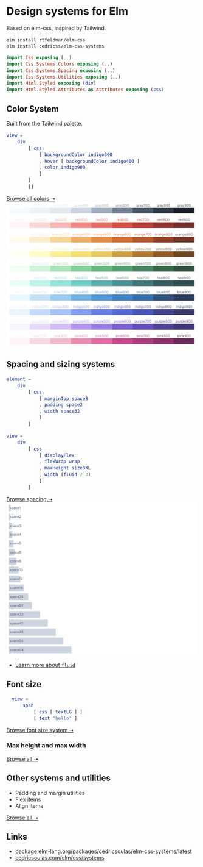 # Design systems for Elm

Based on elm-css, inspired by Tailwind.

```
elm install rtfeldman/elm-css
elm install cedricss/elm-css-systems
```

```elm
import Css exposing (..)
import Css.Systems.Colors exposing (..)
import Css.Systems.Spacing exposing (..)
import Css.Systems.Utilities exposing (..)
import Html.Styled exposing (div)
import Html.Styled.Attributes as Attributes exposing (css)
```

## Color System

Built from the Tailwind palette.

```elm
view =
    div
        [ css
            [ backgroundColor indigo300
            , hover [ backgroundColor indigo400 ]
            , color indigo900
            ]
        ]
        []
```

[Browse all colors ➝](https://cedricsoulas.com/elm/css/systems#colors)
![Color system](https://github.com/cedricss/elm-css-systems/raw/master/img/colors.png)

## Spacing and sizing systems

```elm
element =
    div
        [ css
            [ marginTop space8
            , padding space2
            , width space32
            ]
        ]
```

```elm
view =
    div
        [ css
            [ displayFlex
            , flexWrap wrap
            , maxHeight size3XL
            , width (fluid 2 3)
            ]
        ]
```

[Browse spacing ➝](https://cedricsoulas.com/elm/css/systems#spacing)
![Spacing systems](https://github.com/cedricss/elm-css-systems/raw/master/img/spacing.png)

- [Learn more about `fluid`](https://package.elm-lang.org/packages/cedricss/elm-css-systems/latest/Css-Systems-Spacing#fluid)

## Font size

```elm
  view =
      span
          [ css [ textLG ] ]
          [ text "hello" ]
```

[Browse font size system ➝](https://cedricsoulas.com/elm/css/systems#text)

### Max height and max width

[Browse all ➝](https://package.elm-lang.org/packages/cedricss/elm-css-systems/latest/Css-Systems-Spacing)

## Other systems and utilities

- Padding and margin utilities
- Flex items
- Align items

[Browse all ➝](https://package.elm-lang.org/packages/cedricss/elm-css-systems/latest/Css-Systems-Utilities)

## Links

- [package.elm-lang.org/packages/cedricsoulas/elm-css-systems/latest](https://package.elm-lang.org/packages/cedricss/elm-css-systems/latest)
- [cedricsoulas.com/elm/css/systems](https://cedricsoulas.com/elm/css/systems)
